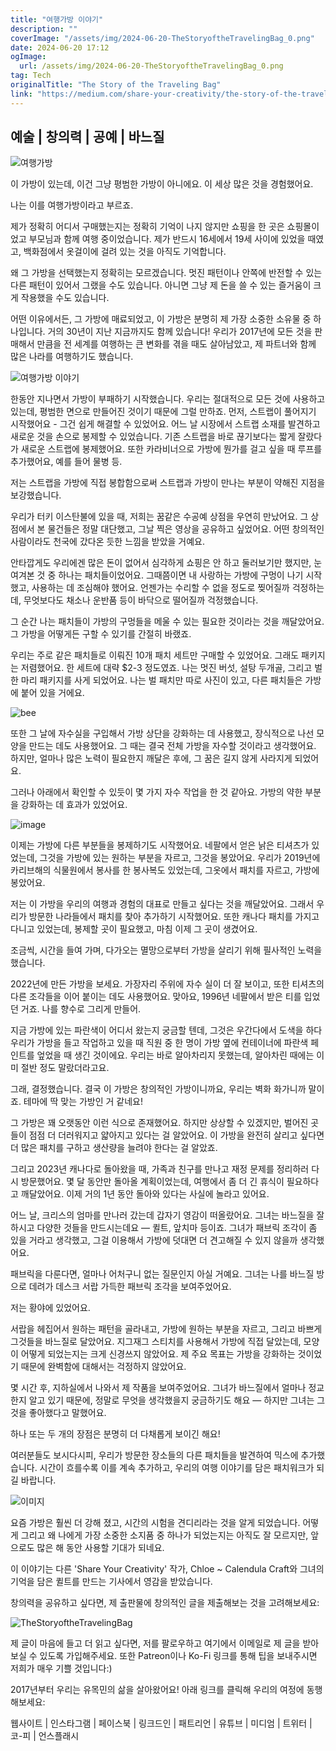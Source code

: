 ```yaml
---
title: "여행가방 이야기"
description: ""
coverImage: "/assets/img/2024-06-20-TheStoryoftheTravelingBag_0.png"
date: 2024-06-20 17:12
ogImage: 
  url: /assets/img/2024-06-20-TheStoryoftheTravelingBag_0.png
tag: Tech
originalTitle: "The Story of the Traveling Bag"
link: "https://medium.com/share-your-creativity/the-story-of-the-traveling-bag-6a4a5c6d4c43"
---
```



## 예술 | 창의력 | 공예 | 바느질

![여행가방](/assets/img/2024-06-20-TheStoryoftheTravelingBag_0.png)

이 가방이 있는데, 이건 그냥 평범한 가방이 아니에요. 이 세상 많은 것을 경험했어요.

나는 이를 여행가방이라고 부르죠.

<div class="content-ad"></div>

제가 정확히 어디서 구매했는지는 정확히 기억이 나지 않지만 쇼핑을 한 곳은 쇼핑몰이었고 부모님과 함께 여행 중이었습니다. 제가 반드시 16세에서 19세 사이에 있었을 때였고, 백화점에서 옷걸이에 걸려 있는 것을 아직도 기억합니다.

왜 그 가방을 선택했는지 정확히는 모르겠습니다. 멋진 패턴이나 안쪽에 반전할 수 있는 다른 패턴이 있어서 그랬을 수도 있습니다. 아니면 그냥 제 돈을 쓸 수 있는 즐거움이 크게 작용했을 수도 있습니다.

어떤 이유에서든, 그 가방에 매료되었고, 이 가방은 분명히 제 가장 소중한 소유물 중 하나입니다. 거의 30년이 지난 지금까지도 함께 있습니다! 우리가 2017년에 모든 것을 판매해서 만큼을 전 세계를 여행하는 큰 변화를 겪을 때도 살아남았고, 제 파트너와 함께 많은 나라를 여행하기도 했습니다.

![여행가방 이야기](/assets/img/2024-06-20-TheStoryoftheTravelingBag_1.png)

<div class="content-ad"></div>

한동안 지나면서 가방이 부패하기 시작했습니다. 우리는 절대적으로 모든 것에 사용하고 있는데, 평범한 면으로 만들어진 것이기 때문에 그럴 만하죠. 먼저, 스트랩이 풀어지기 시작했어요 - 그건 쉽게 해결할 수 있었어요. 어느 날 시장에서 스트랩 소재를 발견하고 새로운 것을 손으로 봉제할 수 있었습니다. 기존 스트랩을 바로 끊기보다는 짧게 잘랐다가 새로운 스트랩에 봉제했어요. 또한 카라비너으로 가방에 뭔가를 걸고 싶을 때 루프를 추가했어요, 예를 들어 물병 등.

저는 스트랩을 가방에 직접 봉합함으로써 스트랩과 가방이 만나는 부분이 약해진 지점을 보강했습니다.

우리가 터키 이스탄불에 있을 때, 저희는 꿈같은 수공예 상점을 우연히 만났어요. 그 상점에서 본 물건들은 정말 대단했고, 그날 찍은 영상을 공유하고 싶었어요. 어떤 창의적인 사람이라도 천국에 갔다온 듯한 느낌을 받았을 거예요.

안타깝게도 우리에겐 많은 돈이 없어서 심각하게 쇼핑은 안 하고 둘러보기만 했지만, 눈여겨본 것 중 하나는 패치들이었어요. 그때쯤이면 내 사랑하는 가방에 구멍이 나기 시작했고, 사용하는 데 조심해야 했어요. 언젠가는 수리할 수 없을 정도로 찢어질까 걱정하는데, 무엇보다도 채소나 운반품 등이 바닥으로 떨어질까 걱정했습니다.

<div class="content-ad"></div>

그 순간 나는 패치들이 가방의 구멍들을 메울 수 있는 필요한 것이라는 것을 깨달았어요. 그 가방을 어떻게든 구할 수 있기를 간절히 바랬죠.

우리는 주로 같은 패치들로 이뤄진 10개 패치 세트만 구매할 수 있었어요. 그래도 패키지는 저렴했어요. 한 세트에 대략 $2-3 정도였죠. 나는 멋진 버섯, 설탕 두개골, 그리고 벌 한 마리 패키지를 사게 되었어요. 나는 벌 패치만 따로 사진이 있고, 다른 패치들은 가방에 붙어 있을 거에요.

![bee](/assets/img/2024-06-20-TheStoryoftheTravelingBag_2.png)

또한 그 날에 자수실을 구입해서 가방 상단을 강화하는 데 사용했고, 장식적으로 나선 모양을 만드는 데도 사용했어요. 그 때는 결국 전체 가방을 자수할 것이라고 생각했어요. 하지만, 얼마나 많은 노력이 필요한지 깨달은 후에, 그 꿈은 길지 않게 사라지게 되었어요.

<div class="content-ad"></div>

그러나 아래에서 확인할 수 있듯이 몇 가지 자수 작업을 한 것 같아요. 가방의 약한 부분을 강화하는 데 효과가 있었어요.

![image](/assets/img/2024-06-20-TheStoryoftheTravelingBag_3.png)

이제는 가방에 다른 부분들을 봉제하기도 시작했어요. 네팔에서 얻은 낡은 티셔츠가 있었는데, 그것을 가방에 있는 원하는 부분을 자르고, 그것을 봉았어요. 우리가 2019년에 카리브해의 식물원에서 봉사를 한 봉사복도 있었는데, 그옷에서 패치를 자르고, 가방에 봉았어요.

저는 이 가방을 우리의 여행과 경험의 대표로 만들고 싶다는 것을 깨달았어요. 그래서 우리가 방문한 나라들에서 패치를 찾아 추가하기 시작했어요. 또한 캐나다 패치를 가지고 다니고 있었는데, 봉제할 곳이 필요했고, 마침 이제 그 곳이 생겼어요.

<div class="content-ad"></div>

조금씩, 시간을 들여 가며, 다가오는 멸망으로부터 가방을 살리기 위해 필사적인 노력을 했습니다.

2022년에 만든 가방을 보세요. 가장자리 주위에 자수 실이 더 잘 보이고, 또한 티셔츠의 다른 조각들을 이어 붙이는 데도 사용했어요. 맞아요, 1996년 네팔에서 받은 티를 입었던 거죠. 나를 향수로 그리게 만들어.

지금 가방에 있는 파란색이 어디서 왔는지 궁금할 텐데, 그것은 우간다에서 도색을 하다 우리가 가방을 들고 작업하고 있을 때 직원 중 한 명이 가방 옆에 컨테이너에 파란색 페인트를 엎었을 때 생긴 것이에요. 우리는 바로 알아차리지 못했는데, 알아차린 때에는 이미 절반 정도 말랐더라고요.

그래, 결정했습니다. 결국 이 가방은 창의적인 가방이니까요, 우리는 벽화 화가니까 말이죠. 테마에 딱 맞는 가방인 거 같네요!

<div class="content-ad"></div>

그 가방은 꽤 오랫동안 이런 식으로 존재했어요. 하지만 상상할 수 있겠지만, 벌어진 곳들이 점점 더 더러워지고 얇아지고 있다는 걸 알았어요. 이 가방을 완전히 살리고 싶다면 더 많은 패치를 구하고 생산량을 늘려야 한다는 걸 알았죠.

그리고 2023년 캐나다로 돌아왔을 때, 가족과 친구를 만나고 재정 문제를 정리하러 다시 방문했어요. 몇 달 동안만 돌아올 계획이었는데, 여행에서 좀 더 긴 휴식이 필요하다고 깨달았어요. 이제 거의 1년 동안 돌아와 있다는 사실에 놀라고 있어요.

어느 날, 크리스의 엄마를 만나러 갔는데 갑자기 영감이 떠올랐어요. 그녀는 바느질을 잘하시고 다양한 것들을 만드시는데요 — 퀼트, 앞치마 등이죠. 그녀가 패브릭 조각이 좀 있을 거라고 생각했고, 그걸 이용해서 가방에 덧대면 더 견고해질 수 있지 않을까 생각했어요.

패브릭을 다룬다면, 얼마나 어처구니 없는 질문인지 아실 거예요. 그녀는 나를 바느질 방으로 데려가 데스크 서랍 가득한 패브릭 조각을 보여주었어요.

<div class="content-ad"></div>

저는 황야에 있었어요.

서랍을 헤집어서 원하는 패턴을 골라내고, 가방에 원하는 부분을 자르고, 그리고 바쁘게 그것들을 바느질로 달았어요. 지그재그 스티치를 사용해서 가방에 직접 달았는데, 모양이 어떻게 되었는지는 크게 신경쓰지 않았어요. 제 주요 목표는 가방을 강화하는 것이었기 때문에 완벽함에 대해서는 걱정하지 않았어요.

몇 시간 후, 지하실에서 나와서 제 작품을 보여주었어요. 그녀가 바느질에서 얼마나 정교한지 알고 있기 때문에, 정말로 무엇을 생각했을지 궁금하기도 해요 — 하지만 그녀는 그것을 좋아했다고 말했어요.

하나 또는 두 개의 장점은 분명히 더 다채롭게 보이긴 해요!

<div class="content-ad"></div>

여러분들도 보시다시피, 우리가 방문한 장소들의 다른 패치들을 발견하여 믹스에 추가했습니다. 시간이 흐를수록 이를 계속 추가하고, 우리의 여행 이야기를 담은 패치워크가 되길 바랍니다.

![이미지](/assets/img/2024-06-20-TheStoryoftheTravelingBag_4.png)

요즘 가방은 훨씬 더 강해 졌고, 시간의 시험을 견디리라는 것을 알게 되었습니다. 어떻게 그리고 왜 나에게 가장 소중한 소지품 중 하나가 되었는지는 아직도 잘 모르지만, 앞으로도 많은 해 동안 사용할 기대가 되네요.

이 이야기는 다른 'Share Your Creativity' 작가, Chloe ~ Calendula Craft와 그녀의 기억을 담은 퀼트를 만드는 기사에서 영감을 받았습니다.

<div class="content-ad"></div>

창의력을 공유하고 싶다면, 제 출판물에 창의적인 글을 제출해보는 것을 고려해보세요:

![TheStoryoftheTravelingBag](/assets/img/2024-06-20-TheStoryoftheTravelingBag_5.png)

제 글이 마음에 들고 더 읽고 싶다면, 저를 팔로우하고 여기에서 이메일로 제 글을 받아보실 수 있도록 가입해주세요. 또한 Patreon이나 Ko-Fi 링크를 통해 팁을 보내주시면 저희가 매우 기쁠 것입니다:)

2017년부터 우리는 유목민의 삶을 살아왔어요! 아래 링크를 클릭해 우리의 여정에 동행해보세요:

<div class="content-ad"></div>

웹사이트 | 인스타그램 | 페이스북 | 링크드인 | 패트리언 | 유튜브 | 미디엄 | 트위터 | 코-피 | 언스플래시